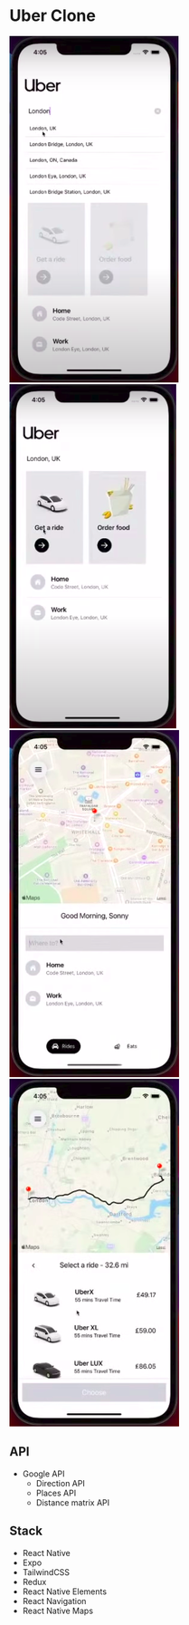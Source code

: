 # Uber Clone

![Uber Clone 001](/screenshot/ss-001.png)
![Uber Clone 002](/screenshot/ss-002.png)
![Uber Clone 003](/screenshot/ss-003.png)
![Uber Clone 004](/screenshot/ss-004.png)

## API

- Google API
  - Direction API
  - Places API
  - Distance matrix API

## Stack

- React Native
- Expo
- TailwindCSS
- Redux
- React Native Elements
- React Navigation
- React Native Maps
